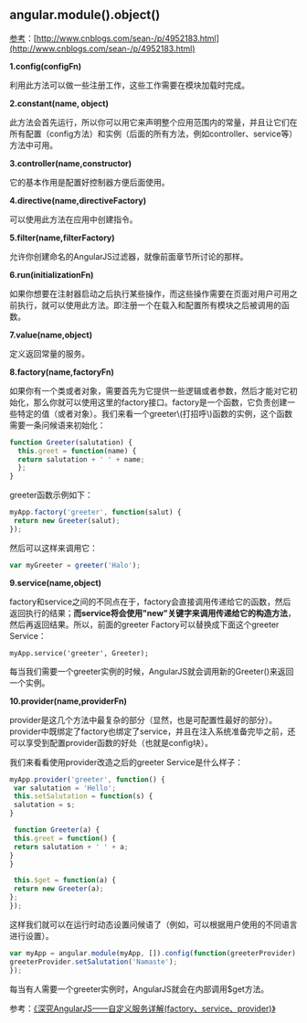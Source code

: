 ## angular.module\(\).object\(\)

[参考](http://www.cnblogs.com/sean-/p/4952183.html)：[http://www.cnblogs.com/sean-/p/4952183.html](http://www.cnblogs.com/sean-/p/4952183.html)

**1.config\(configFn\)**

利用此方法可以做一些注册工作，这些工作需要在模块加载时完成。

**2.constant\(name, object\)**

此方法会首先运行，所以你可以用它来声明整个应用范围内的常量，并且让它们在所有配置（config方法）和实例（后面的所有方法，例如controller、service等）方法中可用。

**3.controller\(name,constructor\)**

它的基本作用是配置好控制器方便后面使用。

**4.directive\(name,directiveFactory\)**

可以使用此方法在应用中创建指令。

**5.filter\(name,filterFactory\)**

允许你创建命名的AngularJS过滤器，就像前面章节所讨论的那样。

**6.run\(initializationFn\)**

如果你想要在注射器启动之后执行某些操作，而这些操作需要在页面对用户可用之前执行，就可以使用此方法。即注册一个在载入和配置所有模块之后被调用的函数。

**7.value\(name,object\)**

定义返回常量的服务。

**8.factory\(name,factoryFn\)**

如果你有一个类或者对象，需要首先为它提供一些逻辑或者参数，然后才能对它初始化，那么你就可以使用这里的factory接口。factory是一个函数，它负责创建一些特定的值（或者对象）。我们来看一个greeter\\(打招呼\\)函数的实例，这个函数需要一条问候语来初始化：

```js
function Greeter(salutation) {
  this.greet = function(name) {
  return salutation + ' ' + name;
  };
}
```

greeter函数示例如下：

```js
myApp.factory('greeter', function(salut) {
 return new Greeter(salut);
});
```

然后可以这样来调用它：

```js
var myGreeter = greeter('Halo');
```

**9.service\(name,object\)**

factory和service之间的不同点在于，factory会直接调用传递给它的函数，然后返回执行的结果；**而service将会使用"new"关键字来调用传递给它的构造方法**，然后再返回结果。所以，前面的greeter Factory可以替换成下面这个greeter Service：

```
myApp.service('greeter', Greeter);
```

每当我们需要一个greeter实例的时候，AngularJS就会调用新的Greeter\(\)来返回一个实例。

**10.provider\(name,providerFn\)**

provider是这几个方法中最复杂的部分（显然，也是可配置性最好的部分）。provider中既绑定了factory也绑定了service，并且在注入系统准备完毕之前，还可以享受到配置provider函数的好处（也就是config块）。

我们来看看使用provider改造之后的greeter Service是什么样子：

```js
myApp.provider('greeter', function() {
 var salutation = 'Hello';
 this.setSalutation = function(s) {
 salutation = s;
}

 function Greeter(a) {
 this.greet = function() {
 return salutation + ' ' + a;
}
}

 this.$get = function(a) {
 return new Greeter(a);
};
});
```

这样我们就可以在运行时动态设置问候语了（例如，可以根据用户使用的不同语言进行设置）。

```js
var myApp = angular.module(myApp, []).config(function(greeterProvider) {
greeterProvider.setSalutation('Namaste');
});
```

每当有人需要一个greeter实例时，AngularJS就会在内部调用$get方法。



参考：[《深究AngularJS——自定义服务详解\(factory、service、provider\)》](http://blog.csdn.net/zcl_love_wx/article/details/51404390)


